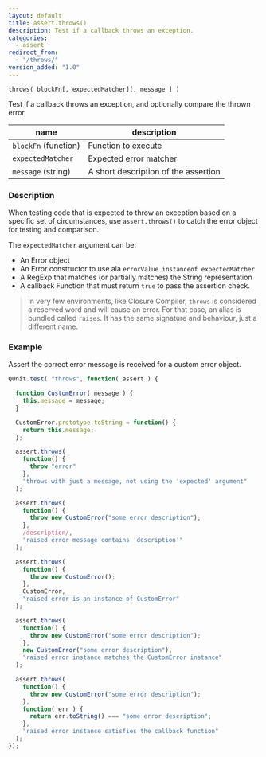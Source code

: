 ```yaml
---
layout: default
title: assert.throws()
description: Test if a callback throws an exception.
categories:
  - assert
redirect_from:
  - "/throws/"
version_added: "1.0"
---
```


`throws( blockFn[, expectedMatcher][, message ] )`

Test if a callback throws an exception, and optionally compare the thrown error.

| name               | description                          |
|--------------------|--------------------------------------|
| `blockFn` (function) | Function to execute                |
| `expectedMatcher`  | Expected error matcher               |
| `message` (string) | A short description of the assertion |


### Description

When testing code that is expected to throw an exception based on a specific set of circumstances, use `assert.throws()` to catch the error object for testing and comparison.

The `expectedMatcher` argument can be:

* An Error object
* An Error constructor to use ala `errorValue instanceof expectedMatcher`
* A RegExp that matches (or partially matches) the String representation
* A callback Function that must return `true` to pass the assertion check.

> In very few environments, like Closure Compiler, `throws` is considered a reserved word and will cause an error. For that case, an alias is bundled called `raises`. It has the same signature and behaviour, just a different name.

### Example

Assert the correct error message is received for a custom error object.

```js
QUnit.test( "throws", function( assert ) {

  function CustomError( message ) {
    this.message = message;
  }

  CustomError.prototype.toString = function() {
    return this.message;
  };

  assert.throws(
    function() {
      throw "error"
    },
    "throws with just a message, not using the 'expected' argument"
  );

  assert.throws(
    function() {
      throw new CustomError("some error description");
    },
    /description/,
    "raised error message contains 'description'"
  );

  assert.throws(
    function() {
      throw new CustomError();
    },
    CustomError,
    "raised error is an instance of CustomError"
  );

  assert.throws(
    function() {
      throw new CustomError("some error description");
    },
    new CustomError("some error description"),
    "raised error instance matches the CustomError instance"
  );

  assert.throws(
    function() {
      throw new CustomError("some error description");
    },
    function( err ) {
      return err.toString() === "some error description";
    },
    "raised error instance satisfies the callback function"
  );
});
```
